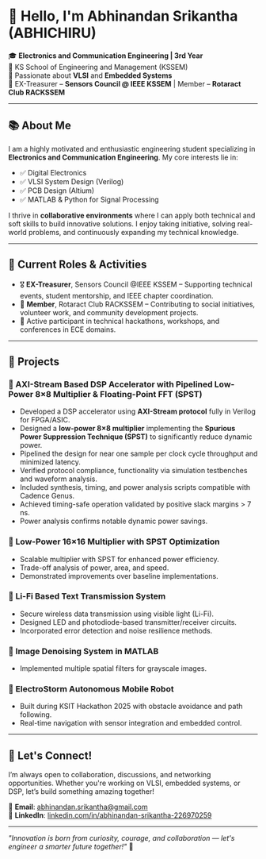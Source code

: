 # 👋 Hello, I'm Abhinandan Srikantha (ABHICHIRU)

🎓 **Electronics and Communication Engineering | 3rd Year**  
🏫 KS School of Engineering and Management (KSSEM)  
🔧 Passionate about **VLSI** and **Embedded Systems**  
👥 EX-Treasurer – **Sensors Council @ IEEE KSSEM** | Member – **Rotaract Club RACKSSEM**

---

## 📚 About Me

I am a highly motivated and enthusiastic engineering student specializing in **Electronics and Communication Engineering**. My core interests lie in:

- ✅ Digital Electronics
- ✅ VLSI System Design (Verilog)
- ✅ PCB Design (Altium)
- ✅ MATLAB & Python for Signal Processing

I thrive in **collaborative environments** where I can apply both technical and soft skills to build innovative solutions. I enjoy taking initiative, solving real-world problems, and continuously expanding my technical knowledge.

---

## 💼 Current Roles & Activities

- 🎖 **EX-Treasurer**, Sensors Council @IEEE KSSEM – Supporting technical events, student mentorship, and IEEE chapter coordination.  
- 🤝 **Member**, Rotaract Club RACKSSEM – Contributing to social initiatives, volunteer work, and community development projects.  
- 🧠 Active participant in technical hackathons, workshops, and conferences in ECE domains.

---

## 🚀 Projects

### 🔹 AXI-Stream Based DSP Accelerator with Pipelined Low-Power 8×8 Multiplier & Floating-Point FFT (SPST)

- Developed a DSP accelerator using **AXI-Stream protocol** fully in Verilog for FPGA/ASIC.  
- Designed a **low-power 8×8 multiplier** implementing the **Spurious Power Suppression Technique (SPST)** to significantly reduce dynamic power.  
- Pipelined the design for near one sample per clock cycle throughput and minimized latency.  
- Verified protocol compliance, functionality via simulation testbenches and waveform analysis.  
- Included synthesis, timing, and power analysis scripts compatible with Cadence Genus.  
- Achieved timing-safe operation validated by positive slack margins > 7 ns.  
- Power analysis confirms notable dynamic power savings.

### 🔹 Low-Power 16×16 Multiplier with SPST Optimization

- Scalable multiplier with SPST for enhanced power efficiency.  
- Trade-off analysis of power, area, and speed.  
- Demonstrated improvements over baseline implementations.

### 🔹 Li-Fi Based Text Transmission System

- Secure wireless data transmission using visible light (Li-Fi).  
- Designed LED and photodiode-based transmitter/receiver circuits.  
- Incorporated error detection and noise resilience methods.

### 🔹 Image Denoising System in MATLAB

- Implemented multiple spatial filters for grayscale images.  

### 🔹 ElectroStorm Autonomous Mobile Robot

- Built during KSIT Hackathon 2025 with obstacle avoidance and path following.  
- Real-time navigation with sensor integration and embedded control.

---

## 🤝 Let's Connect!

I’m always open to collaboration, discussions, and networking opportunities. Whether you're working on VLSI, embedded systems, or DSP, let’s build something amazing together!

📧 **Email**: abhinandan.srikantha@gmail.com  
🔗 **LinkedIn**: [linkedin.com/in/abhinandan-srikantha-226970259](https://www.linkedin.com/in/abhinandan-srikantha-226970259)

---

*"Innovation is born from curiosity, courage, and collaboration — let's engineer a smarter future together!"* 🚀
